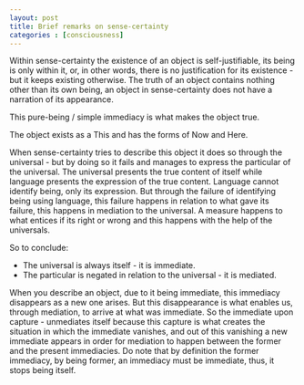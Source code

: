 ```yaml
---
layout: post
title: Brief remarks on sense-certainty
categories : [consciousness]
---
```


Within sense-certainty the existence of an object is self-justifiable, its being 
is only within it, or, in other words, there is no justification for its existence - but it keeps existing otherwise.
The truth of an object contains nothing other than its own being,
an object in sense-certainty does not have a narration of its appearance.

This pure-being / simple immediacy is what makes the object true.

The object exists as a This and has the forms of Now and Here.

When sense-certainty tries to describe this object it does so through the universal - 
but by doing so it fails and manages to express the particular of the universal.
The universal presents the true content of itself 
while language presents the expression of the true content.
Language cannot identify being, only its expression.
But through the failure of identifying being using language, this failure happens in 
relation to what gave its failure, this happens in mediation to the universal.
A measure happens to what entices if its right or wrong and this happens with the 
help of the universals.

So to conclude:
 - The universal is always itself - it is immediate.
 - The particular is negated in relation to the universal - it is mediated.


When you describe an object, due to it being immediate, 
this immediacy disappears as a new one arises.
But this disappearance is what enables us, through mediation, to arrive 
at what was immediate. So the immediate upon capture - unmediates itself because 
this capture is what creates the situation in which the immediate vanishes, and out of 
this vanishing a new immediate appears in order for mediation to happen between the former and the present 
immediacies. Do note that by definition the former immediacy, by being former, an immediacy must be immediate, thus, it stops being itself.

